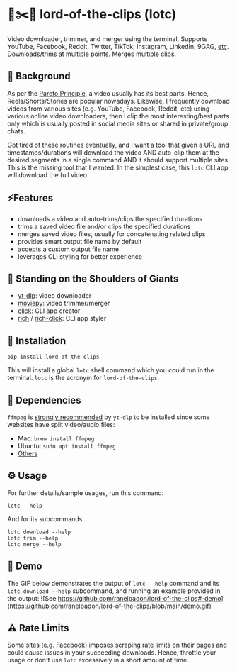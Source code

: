 # 🎥✂️🔗 lord-of-the-clips (lotc)
Video downloader, trimmer, and merger using the terminal. Supports YouTube, Facebook, Reddit, Twitter, TikTok, Instagram, LinkedIn, 9GAG, [etc](https://github.com/yt-dlp/yt-dlp/blob/master/supportedsites.md). Downloads/trims at multiple points. Merges multiple clips.

## 💫 Background
As per the [Pareto Principle](https://en.wikipedia.org/wiki/Pareto_principle), a video usually has its best parts. Hence, Reels/Shorts/Stories are popular nowadays. Likewise, I frequently download videos from various sites (e.g. YouTube, Facebook, Reddit, etc) using various online video downloaders, then I clip the most interesting/best parts only which is usually posted in social media sites or shared in private/group chats.

Got tired of these routines eventually, and I want a tool that given a URL and timestamps/durations will download the video AND auto-clip them at the desired segments in a single command AND it should support multiple sites. This is the missing tool that I wanted. In the simplest case, this `lotc` CLI app will download the full video.

## ⚡Features
- downloads a video and auto-trims/clips the specified durations
- trims a saved video file and/or clips the specified durations
- merges saved video files, usually for concatenating related clips
- provides smart output file name by default
- accepts a custom output file name
- leverages CLI styling for better experience

## 🦾 Standing on the Shoulders of Giants
- [yt-dlp](https://github.com/yt-dlp/yt-dlp): video downloader
- [moviepy](https://github.com/Zulko/moviepy): video trimmer/merger
- [click](https://github.com/pallets/click/): CLI app creator
- [rich](https://github.com/Textualize/rich) / [rich-click](https://github.com/ewels/rich-click/): CLI app styler

## 🔨 Installation

```shell
pip install lord-of-the-clips
```

This will install a global `lotc` shell command which you could run in the terminal.
`lotc` is the acronym for `lord-of-the-clips`.

## 🔧 Dependencies

`ffmpeg` is [strongly recommended](https://github.com/yt-dlp/yt-dlp#strongly-recommended) by `yt-dlp` to be installed since some websites have split video/audio files:
- Mac: `brew install ffmpeg`
- Ubuntu: `sudo apt install ffmpeg`
- [Others](https://ffmpeg.org/download.html)


## ⚙️ Usage

For further details/sample usages, run this command:

```shell
lotc --help
```

And for its subcommands:

```shell
lotc download --help
lotc trim --help
lotc merge --help
```

## 🚀 Demo
The GIF below demonstrates the output of `lotc --help` command and its `lotc download --help` subcommand, and running an example provided in the output:
![See https://github.com/ranelpadon/lord-of-the-clips#-demo](https://github.com/ranelpadon/lord-of-the-clips/blob/main/demo.gif)

## ⚠️ Rate Limits
Some sites (e.g. Facebook) imposes scraping rate limits on their pages and could cause issues in your succeeding downloads.
Hence, throttle your usage or don't use `lotc` excessively in a short amount of time.
